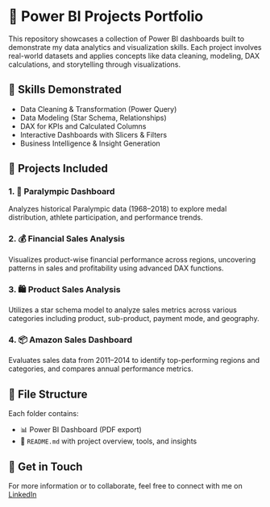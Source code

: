# 📁 Power BI Projects Portfolio

This repository showcases a collection of Power BI dashboards built to demonstrate my data analytics and visualization skills. Each project involves real-world datasets and applies concepts like data cleaning, modeling, DAX calculations, and storytelling through visualizations.

## 🧠 Skills Demonstrated
- Data Cleaning & Transformation (Power Query)
- Data Modeling (Star Schema, Relationships)
- DAX for KPIs and Calculated Columns
- Interactive Dashboards with Slicers & Filters
- Business Intelligence & Insight Generation

## 📂 Projects Included

### 1. 🏅 Paralympic Dashboard
Analyzes historical Paralympic data (1968–2018) to explore medal distribution, athlete participation, and performance trends.

### 2. 💰 Financial Sales Analysis
Visualizes product-wise financial performance across regions, uncovering patterns in sales and profitability using advanced DAX functions.

### 3. 🛍️ Product Sales Analysis
Utilizes a star schema model to analyze sales metrics across various categories including product, sub-product, payment mode, and geography.

### 4. 📦 Amazon Sales Dashboard
Evaluates sales data from 2011–2014 to identify top-performing regions and categories, and compares annual performance metrics.

## 📄 File Structure
Each folder contains:
- 📊 Power BI Dashboard (PDF export)
- 📄 `README.md` with project overview, tools, and insights

## 🚀 Get in Touch
For more information or to collaborate, feel free to connect with me on [LinkedIn](https://www.linkedin.com/in/garimagoswami-fd/) 
